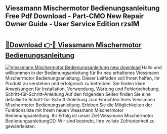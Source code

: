 ## Viessmann Mischermotor Bedienungsanleitung Free Pdf Download - Part-CMO New Repair Owner Guide - User Service Edition rzsIM

# <h2><a href="http://df2iv6.blite.top/?on=Viessmann+Mischermotor+Bedienungsanleitung">🔗Download 👉🔴 Viessmann Mischermotor Bedienungsanleitung</a></h2>

[![Viessmann Mischermotor Bedienungsanleitung new download](https://i.imgur.com/lujVjoI.png)](http://df2iv6.blite.top/?on=Viessmann+Mischermotor+Bedienungsanleitung)
Hallo und willkommen in der Bedienungsanleitung für Ihr neu erhaltenes Viessmann Mischermotor Bedienungsanleitung. Dieser Leitfaden soll Ihnen helfen, Ihr Produkt zu verstehen und erfolgreich zu betreiben. Sie finden klare Anweisungen für Installation, Verwendung, Wartung und Fehlerbehebung. Schritt-für-Schritt-Anleitung Auf den folgenden Seiten finden Sie eine detaillierte Schritt-für-Schritt-Anleitung zum Einrichten Ihres Viessmann Mischermotor Bedienungsanleitung. Erleben Sie die Möglichkeiten der Funktionsliste mit Ihrem neuen Viessmann Mischermotor Bedienungsanleitung. Ihr Erfolg ist unser Ziel Viessmann Mischermotor BedienungsanleitungDD. Wir sind bestrebt, Ihre vollste Zufriedenheit zu gewährleisten.
